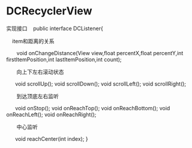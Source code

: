# DCRecyclerView
实现接口
    public interface DCListener{
    
    
        item和距离的关系
        
        
        void onChangeDistance(View view,float percentX,float percentY,int firstItemPosition,int lastItemPosition,int count);
        
        
        向上下左右滚动状态
        
        
        void scrollUp();
        void scrollDown();
        void scrollLeft();
        void scrollRight();
        
        
        到达顶底左右监听
        
        
        void onStop();
        void onReachTop();
        void onReachBottom();
        void onReachLeft();
        void onReachRight();
        
        
        中心监听
        
        
        void reachCenter(int index);
    }

